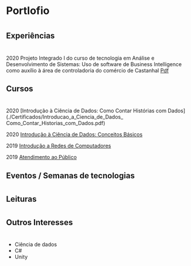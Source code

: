 # Portlofio
# 


## Experiências
#
2020 Projeto Integrado I do curso de tecnologia em Análise e Desenvolvimento de Sistemas: Uso de software de Business Intelligence como auxílio à área de
controladoria do comércio de Castanhal [Pdf](./Projetos_Faculdade_Tads/Projeto_Integrado_I_Tads.pdf)

## Cursos
#

2020 [Introdução à Ciência de Dados: Como Contar Histórias com Dados](./Certificados/Introducao_a_Ciencia_de_Dados_ Como_Contar_Historias_com_Dados.pdf)

2020 [Introdução à Ciência de Dados: Conceitos Básicos](./Certificados/Introdução_a_ciencia_de_dados_conceitos_basico.pdf)

2019 [Introdução a Redes de Computadores](./Certificados/Introdução_a_Redes_de_Computadores.pdf)

2019 [Atendimento ao Público](./Certificados/Atendimento_ao_Público.pdf)

## Eventos / Semanas de tecnologias
#
## Leituras
#
## Outros Interesses
#
* Ciência de dados
* C#
* Unity

